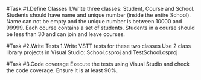 #Task \#1.Define Classes
1.Write three classes: Student, Course and School. Students should have name and unique number (inside the entire School). 
Name can not be empty and the unique number is between 10000 and 99999. Each course contains a set of students. Students
 in a course should be less than 30 and can join and leave courses.

#Task \#2.Write Tests
1.Write VSTT tests for these two classes
Use 2 class library projects in Visual Studio: School.csproj and TestSchool.csproj

#Task \#3.Code coverage
Execute the tests using Visual Studio and check the code coverage. Ensure it is at least 90%.
